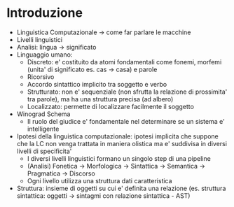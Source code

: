 # Introduzione

* Linguistica Computazionale -> come far parlare le macchine
* Livelli linguistici
* Analisi: lingua -> significato
* Linguaggio umano:
    * Discreto: e' costituito da atomi fondamentali come fonemi, morfemi (unita'
      di significato es. cas -> casa) e parole
    * Ricorsivo
    * Accordo sintattico implicito tra soggetto e verbo
    * Strutturato: non e' sequenziale (non sfrutta la relazione di prossimita'
      tra parole), ma ha una struttura precisa (ad albero)
    * Localizzato: permette di localizzare facilmente il soggetto
* Winograd Schema
    * Il ruolo del giudice e' fondamentale nel determinare se un sistema e'
      intelligente 
* Ipotesi della linguistica computazionale: ipotesi implicita che suppone che la
  LC non venga trattata in maniera olistica ma e' suddivisa in diversi livelli
  di specificita'
    * I diversi livelli linguistici formano un singolo step di una pipeline  
    * (Analisi) Fonetica -> Morfologica -> Sintattica -> Semantica -> Pragmatica
      -> Discorso
    * Ogni livello utilizza una struttura dati caratteristica 
* Struttura: insieme di oggetti su cui e' definita una relazione (es. struttura
  sintattica: oggetti -> sintagmi con relazione sintattica - AST)
